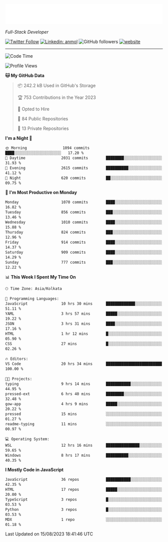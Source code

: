 <!-- <img src="https://readme-typing-svg.herokuapp.com?lines=HI%2C+I'm+Tonal+Mathew;I'm+a+Full+Stack+Developer"> -->

<!-- START:readme-typing -->
<img src="readme-typing.svg" />
<!-- END:readme-typing -->

<p><em>Full-Stack Developer</em></p>

[![Twitter Follow](https://img.shields.io/twitter/follow/tonalmathew?style=flat)](https://twitter.com/intent/follow?screen_name=tonalmathew)
[![Linkedin: anmol](https://img.shields.io/badge/tonal-mathew?style=flat-square&logo=Linkedin&logoColor=white&link=https://www.linkedin.com/in/tonal-mathew/)](https://www.linkedin.com/in/tonal-mathew/)
![GitHub followers](https://img.shields.io/github/followers/tonalmathew?label=Follow&style=social)
[![website](https://img.shields.io/badge/Website-46a2f1.svg?&style=flat-square&logo=Google-Chrome&logoColor=white&link=http://tonalmathew.github.io/)](http://tonalmathew.github.io/)

---
<!--START_SECTION:waka-->
![Code Time](http://img.shields.io/badge/Code%20Time-1%2C152%20hrs%2042%20mins-blue)

![Profile Views](http://img.shields.io/badge/Profile%20Views-189-blue)

**🐱 My GitHub Data** 

> 📦 242.2 kB Used in GitHub's Storage 
 > 
> 🏆 753 Contributions in the Year 2023
 > 
> 💼 Opted to Hire
 > 
> 📜 84 Public Repositories 
 > 
> 🔑 13 Private Repositories 
 > 
**I'm a Night 🦉** 

```text
🌞 Morning                1094 commits        ████░░░░░░░░░░░░░░░░░░░░░   17.20 % 
🌆 Daytime                2031 commits        ████████░░░░░░░░░░░░░░░░░   31.93 % 
🌃 Evening                2615 commits        ██████████░░░░░░░░░░░░░░░   41.12 % 
🌙 Night                  620 commits         ██░░░░░░░░░░░░░░░░░░░░░░░   09.75 % 
```
📅 **I'm Most Productive on Monday** 

```text
Monday                   1070 commits        ████░░░░░░░░░░░░░░░░░░░░░   16.82 % 
Tuesday                  856 commits         ███░░░░░░░░░░░░░░░░░░░░░░   13.46 % 
Wednesday                1010 commits        ████░░░░░░░░░░░░░░░░░░░░░   15.88 % 
Thursday                 824 commits         ███░░░░░░░░░░░░░░░░░░░░░░   12.96 % 
Friday                   914 commits         ████░░░░░░░░░░░░░░░░░░░░░   14.37 % 
Saturday                 909 commits         ████░░░░░░░░░░░░░░░░░░░░░   14.29 % 
Sunday                   777 commits         ███░░░░░░░░░░░░░░░░░░░░░░   12.22 % 
```


📊 **This Week I Spent My Time On** 

```text
🕑︎ Time Zone: Asia/Kolkata

💬 Programming Languages: 
JavaScript               10 hrs 30 mins      █████████████░░░░░░░░░░░░   51.11 % 
YAML                     3 hrs 57 mins       █████░░░░░░░░░░░░░░░░░░░░   19.22 % 
JSON                     3 hrs 31 mins       ████░░░░░░░░░░░░░░░░░░░░░   17.16 % 
HTML                     1 hr 12 mins        █░░░░░░░░░░░░░░░░░░░░░░░░   05.90 % 
CSS                      27 mins             █░░░░░░░░░░░░░░░░░░░░░░░░   02.26 % 

🔥 Editors: 
VS Code                  20 hrs 34 mins      █████████████████████████   100.00 % 

🐱‍💻 Projects: 
typing                   9 hrs 14 mins       ███████████░░░░░░░░░░░░░░   44.95 % 
pressed-ext              6 hrs 40 mins       ████████░░░░░░░░░░░░░░░░░   32.48 % 
gow-app                  4 hrs 9 mins        █████░░░░░░░░░░░░░░░░░░░░   20.22 % 
pressed                  15 mins             ░░░░░░░░░░░░░░░░░░░░░░░░░   01.27 % 
readme-typing            11 mins             ░░░░░░░░░░░░░░░░░░░░░░░░░   00.97 % 

💻 Operating System: 
WSL                      12 hrs 16 mins      ███████████████░░░░░░░░░░   59.65 % 
Windows                  8 hrs 17 mins       ██████████░░░░░░░░░░░░░░░   40.35 % 
```

**I Mostly Code in JavaScript** 

```text
JavaScript               36 repos            ███████████░░░░░░░░░░░░░░   42.35 % 
HTML                     17 repos            █████░░░░░░░░░░░░░░░░░░░░   20.00 % 
TypeScript               3 repos             █░░░░░░░░░░░░░░░░░░░░░░░░   03.53 % 
Python                   3 repos             █░░░░░░░░░░░░░░░░░░░░░░░░   03.53 % 
MDX                      1 repo              ░░░░░░░░░░░░░░░░░░░░░░░░░   01.18 % 
```




 Last Updated on 15/08/2023 18:41:46 UTC
<!--END_SECTION:waka-->
